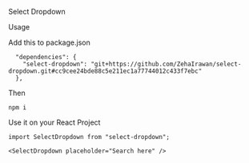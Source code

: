 Select Dropdown

Usage

Add this to package.json

```
  "dependencies": {
    "select-dropdown": "git+https://github.com/ZehaIrawan/select-dropdown.git#cc9cee24bde88c5e211ec1a77744012c433f7ebc"
  },
```

Then

```
npm i
```

Use it on your React Project
```
import SelectDropdown from "select-dropdown";

<SelectDropdown placeholder="Search here" />
```